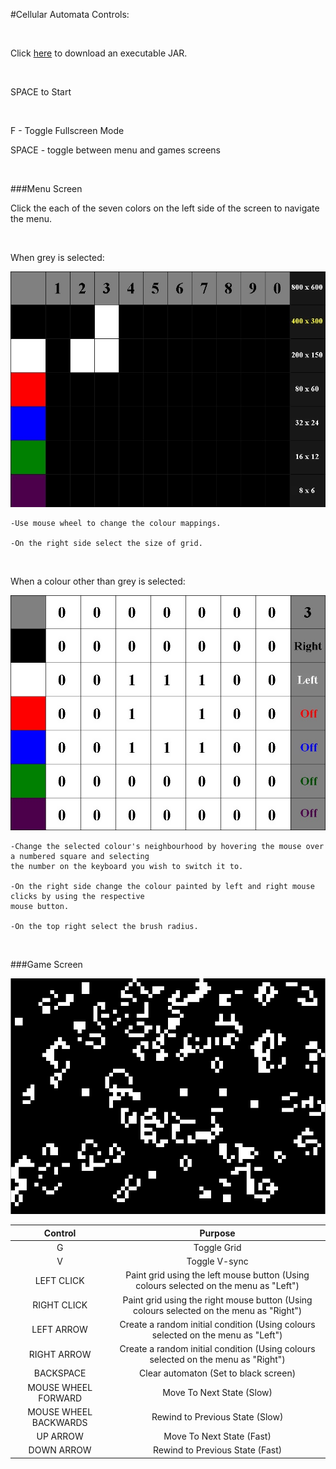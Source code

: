 #Cellular Automata Controls:

&nbsp;

Click [here](http://carsoncraig.me/jar/CellularAutomata.jar) to download an executable JAR.

&nbsp;
 
SPACE to Start
 
&nbsp;
 
F - Toggle Fullscreen Mode

SPACE - toggle between menu and games screens

&nbsp;
 
###Menu Screen


Click the each of the seven colors on the left side of the screen to navigate the menu.

&nbsp;

When grey is selected:

![menu1](menu1.jpg)

	-Use mouse wheel to change the colour mappings.

	-On the right side select the size of grid.

&nbsp;

When a colour other than grey is selected:

![menu2](menu2.jpg)

	-Change the selected colour's neighbourhood by hovering the mouse over a numbered square and selecting
	the number on the keyboard you wish to switch it to.
	
	-On the right side change the colour painted by left and right mouse clicks by using the respective 
	mouse button. 
	
	-On the top right select the brush radius.

&nbsp;

###Game Screen

![game1](game1.jpg)

|Control|Purpose|
|:-----:|:-----:|
|G | Toggle Grid|
|V | Toggle V-sync|
|LEFT CLICK | Paint grid using the left mouse button (Using colours selected on the menu as "Left")|
|RIGHT CLICK | Paint grid using the right mouse button (Using colours selected on the menu as "Right")|
|LEFT ARROW | Create a random initial condition (Using colours selected on the menu as "Left")|
|RIGHT ARROW | Create a random initial condition (Using colours selected on the menu as "Right")|
|BACKSPACE | Clear automaton (Set to black screen)|
|MOUSE WHEEL FORWARD | Move To Next State (Slow)|
|MOUSE WHEEL BACKWARDS | Rewind to Previous State (Slow)|
|UP ARROW | Move To Next State (Fast)|
|DOWN ARROW | Rewind to Previous State (Fast)|
